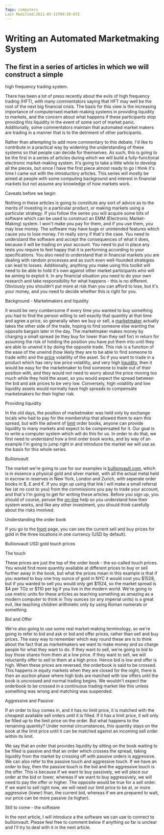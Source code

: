 ```yaml
---
Tags: computers
Last Modified:2011-05-11T09:59:07Z
---
```

# Writing an Automated Marketmaking System

## The first in a series of articles in which we will construct a simple
high frequency trading system.

There has been a lot of press recently about the evils of high
frequency trading (HFT), with many commentators saying that HFT may
well be the root of the next big financial crisis. The basis for this
view is the increasing importance of computerised market-making systems
in providing liquidity to markets, and the concern about what happens
if these participants stop providing this liquidity in the event of
some sort of market panic. Additionally, some commentators maintain
that automated market makers are trading in a manner that is to the
detriment of other participants.

Rather than attempting to add more commentary to this debate, I'd like
to contribute in a practical way by widening the understanding of these
systems so that people can decide for themselves. As such, this is
going to be the first in a series of articles during which we will
build a fully-functional electronic market-making system. It's going to
take a little while to develop all the pieces, but since I have the
first piece almost ready to go I think it's time I came out with the
introductory articles. This series will mostly be aimed at people with
some computing background and interest in financial markets but not
assume any knowledge of how markets work.

Caveats before we begin

Nothing in these articles is going to constitute any sort of advice as
to the merits of investing in a particular product, or making markets
using a particular strategy. If you follow the series you will acquire
some bits of software which can be used to construct an EMM (Electronic
Market-Making) system. I won't make you pay for them, and if you use
them, you may lose money. The software may have bugs or unintended
features which cause you to lose money. I'm really sorry if that's the
case. You need to understand the software and accept the consequences
of what it does, because it will be trading on your account. You need
to put in place any tests you require to feel happy that it is
performing according to your specifications. You also need to
understand that in financial markets you are dealing with random
processes and as such even well-founded strategies can lead to losses.
Additionally, anything you make using this toolkit will need to be able
to hold it's own against other market participants who will be aiming
to exploit it. In any financial situation you need to do your own
research and take responsibility for what happens - this is no
different. Obviously you shouldn't put more at risk than you can afford
to lose, but it's your money, and you need to decide whether this is
right for you.

Background - Marketmakers and liquidity

It would be very cumbersome if every time you wanted to buy something
you had to find the person willing to sell exactly that quantity at
that time and agree a price, so generally when we buy or sell, a
[marketmaker][5] actually takes the other side of the trade, hoping to
find someone else wanting the opposite bargain later in the day. The
marketmaker makes money by charging a small spread (ie they buy for
lower than they sell for) in return for assuming the risk of holding
the position you have put them into until they are able to unwind it by
doing the opposite trade. This risk is a function of the ease of the
unwind (how likely they are to be able to find someone to trade with)
and the [price][6] volatility of the asset. So if you want to trade in a
product which has very low price volatility, and very high
[liquidity,][7] then it would be easy for the marketmaker to find someone
to trade out of their position with, and they would not need to worry
about the price moving too much while they hold the asset, so you would
expect the spread between the bid and ask prices to be very low.
Conversely, high volatility and low liquidity assets would normally
have high spreads to compensate marketmakers for their higher risk.

Providing liquidity

In the old days, the position of marketmaker was held only by exchange
locals who had to pay for the membership that allowed them to earn this
spread, but with the advent of [limit][8] order books, anyone can provide
liquidity to many markets and expect to be compensated for it. Our goal
is to write a computer system which will do this for us. In order to do
that, we first need to understand how a limit order book works, and by
way of an example I'm going to jump right in and introduce the market
we will use as the basis for this whole series.

Bullionvault

The market we're going to use for our examples is [bullionvault.com,][9]
which is in essence a physical gold and silver market, with all the
actual metal held in escrow in reserves in New York, London and Zurich,
with seperate order books in $, £ and €. If you sign up using that link
I will make a small referral fee (at no cost to you) from the
commissions you pay to trade your account, and that's I'm going to get
for writing these articles. Before you sign up, you should of course,
peruse the [on-line][10] help so you understand how their system works,
and like any other investment, you should think carefully about the
risks involved.

Understanding the order book

If you go to the [front][11] page, you can see the current sell and buy
prices for gold in the three locations in one currency (USD by
default).

Bullionvault USD gold touch prices

The touch

These prices are just the top of the order book - the so-called touch
prices. You would find more quantity available at different prices to
buy or sell further away in the book, but what the prices mean in this
example is that if you wanted to buy one troy ounce of gold in NYC it
would cost you $1528, but if you wanted to sell you would only get
$1524, so the market spread is $4 per TOz or $110 per kg if you live in
the modern world. We're going to use metric units for these articles as
teaching something as amazing as a modern computer to think in Troy
ounces (or any imperial units) is a great evil, like teaching children
arithmetic only by using Roman numerals or something.

Bid and Offer

We're also going to use some real market-making terminology, so we're
going to refer to bid and ask or bid and offer prices, rather than sell
and buy prices. The easy way to remember which way round these are is
to think about the fact that as marketmakers we want to make money and
so charge people for what they want to do. If they want to sell, we're
going to bid to buy those shares from them at a low price. If they want
to sell, we will reluctantly offer to sell to them at a high price.
Hence bid is low and offer is high. When these prices are reversed, the
orderbook is said to be crossed. This happens in equity markets when
they are closed for the night, there is then an auction phase where
high bids are matched with low offers until the book is uncrossed and
normal trading begins. We wouldn't expect the orderbook to be crossed
in a continuous trading market like this unless something was wrong and
matching was suspended.

Aggressive and Passive

If an order to buy comes in, and it has no limit price, it is matched
with the cheapest available sell orders until it is filled. If it has a
limit price, it will only be filled up to the limit price on the order.
But what happens to the remaining quantity? Under normal circumstances,
this quantity stays on the book at the limit price until it can be
matched against an incoming sell order within its limit.

We say that an order that provides liquidity by sitting on the book
waiting to be filled is passive and that an order which crosses the
spread, taking liquidity from the market by crossing off with passive
orders is aggressive. We can also refer to the passive touch and
aggressive touch. If we have an order to buy, then the passive touch is
the bid and the aggressive touch is the offer. This is because if we
want to buy passively, we will place our order at the bid or lower,
whereas if we want to buy aggressively, we will need to pay the offer
or higher. The opposite would be true for a sell order. If we want to
sell right now, we will need our limit price to be at, or more
aggressive (lower) than, the current bid, whereas if we are prepared to
wait, our price can be more passive (ie higher).

Still to come - the software

In the next article, I will introduce a the software we can use to
connect to bullionvault. Please feel free to comment below if anything
so far is unclear and I'll try to deal with it in the next article.

[1]: http://www.uncarved.com/articles/mm_1
[2]: http://www.uncarved.com/
[3]: http://www.uncarved.com/articles/contact
[4]: http://www.uncarved.com/login/
[5]: http://www.investopedia.com/terms/m/marketmaker.asp
[6]: http://www.investopedia.com/terms/v/volatility.asp
[7]: http://www.investopedia.com/terms/l/liquidity.asp
[8]: http://www.investopedia.com/terms/l/limitorderbook.asp
[9]: http://www.bullionvault.com/#HUNTSE
[10]: http://www.bullionvault.com/help/index.do
[11]: http://www.bullionvault.com/#HUNTSE
[12]: http://www.uncarved.com/tags/computers
[13]: mailto:sean@uncarved.com
[14]: http://creativecommons.org/licenses/by-sa/4.0/
